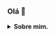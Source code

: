 ### Olá 👋

<details>
  <summary> <b> Sobre mim. </summary><br>

 - 🔭 Atualmente trabalhando com SQL.
 - 🌱 Atualmente buscando ser um programador JR.
   
<p align="center">  
  <a href="https://github.com/devfraga/github-readme-stats">
    <img align="center" height="165" src="https://github-readme-stats.vercel.app/api?username=kjeehcs&theme=onedark">
  </a>
  <a href="https://github.com/devfraga/github-readme-stats">
    <img align="center" src="https://github-readme-stats.anuraghazra1.vercel.app/api/top-langs/?username=kjeehcs&theme=onedark">
  </a>
</p>
</details>
